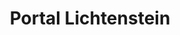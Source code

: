 ---
layout: post
title: "Portal Lichtenstein"
category: portfolio
tags: illustration
thumbnail: /portfolio/thumbs/turret.jpg
full: /portfolio/full/turret.jpg
orientation: landscape
medium: Digital
description: Inspired by Roy Lichtenstein's infamous pop portraits, me and my wife wanted something to hang in our new apartment. A tribute to one of our favorite series was born. 
---